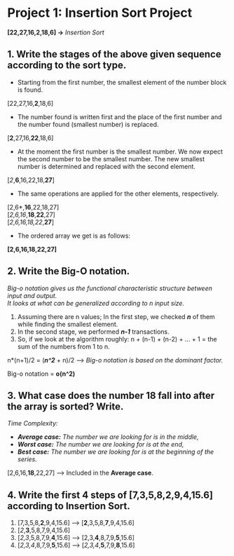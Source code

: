 # Project 1: Insertion Sort Project
**[22,27,16,2,18,6] ->** *Insertion Sort*
## 1. Write the stages of the above given sequence according to the sort type.
- Starting from the first number, the smallest element of the number block is found.  

[22,27,16,**2**,18,6]

- The number found is written first and the place of the first number and the number found (smallest number) is replaced.  

[**2**,27,16,**22**,18,6]

- At the moment the first number is the smallest number. We now expect the second number to be the smallest number. The new smallest number is determined and replaced with the second element.  

[*2*,**6**,16,22,18,**27**]

- The same operations are applied for the other elements, respectively.

[2,6*,**16**,22,18,27]  
[*2,6,16*,**18**,**22**,27]  
[*2,6,16,18,22*,**27**]

- The ordered array we get is as follows:

**[2,6,16,18,22,27]**

## 2. Write the Big-O notation.
*Big-o notation gives us the functional characteristic structure between input and output.*  
*It looks at what can be generalized according to n input size.*  

1. Assuming there are n values; In the first step, we checked ***n*** of them while finding the smallest element.  
2. In the second stage, we performed ***n-1*** transactions.
3. So, if we look at the algorithm roughly: n + (n-1) + (n-2) + ... + 1 = the sum of the numbers from 1 to n.

n*(n+1)/2 = (***n^2*** + n)/2 --> *Big-o notation is based on the dominant factor.*

Big-o notation = **o(n^2)**

## 3. What case does the number 18 fall into after the array is sorted? Write.
*Time Complexity:* 
- ***Average case:*** *The number we are looking for is in the middle,* 
- ***Worst case:*** *The number we are looking for is at the end,* 
- ***Best case:*** *The number we are looking for is at the beginning of the series.*

[2,6,16,**18**,22,27] --> Included in the **Average case**.

## 4. Write the first 4 steps of [7,3,5,8,2,9,4,15.6] according to Insertion Sort.
1. [7,3,5,8,**2**,9,4,15.6] --> [**2**,3,5,8,**7**,9,4,15.6]
2. [*2*,**3**,5,8,7,9,4,15.6]
3. [*2,3*,5,8,7,9,**4**,15.6] --> [2,3,**4**,8,7,9,**5**,15.6]
4. [*2,3,4*,8,7,9,**5**,15.6] --> [*2,3,4*,**5**,7,9,**8**,15.6]
